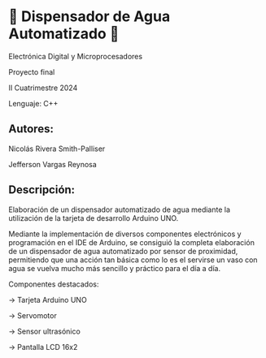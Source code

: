 # 🚰 Dispensador de Agua Automatizado 🚰
Electrónica Digital y Microprocesadores

Proyecto final

II Cuatrimestre 2024

Lenguaje: C++

## Autores:
Nicolás Rivera Smith-Palliser

Jefferson Vargas Reynosa

## Descripción:
Elaboración de un dispensador automatizado de agua mediante la utilización de la tarjeta de desarrollo Arduino UNO.

Mediante la implementación de diversos componentes electrónicos y programación en el IDE de Arduino, se consiguió la completa elaboración de un dispensador de agua automatizado por sensor de proximidad, permitiendo que una acción tan básica como lo es el servirse un vaso con agua se vuelva mucho más sencillo y práctico para el día a día.

Componentes destacados:

→ Tarjeta Arduino UNO

→ Servomotor

→ Sensor ultrasónico

→ Pantalla LCD 16x2
